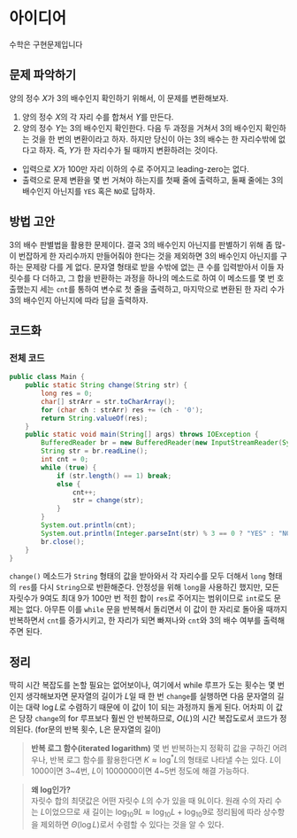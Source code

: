 # 아이디어
수학은 구현문제입니다

## 문제 파악하기
양의 정수 $X$가 3의 배수인지 확인하기 위해서, 이 문제를 변환해보자.
1. 양의 정수 $X$의 각 자리 수를 합쳐서 $Y$를 만든다.
2. 양의 정수 $Y$는 3의 배수인지 확인한다.
다음 두 과정을 거쳐서 3의 배수인지 확인하는 것을 한 번의 변환이라고 하자. 하지만 당신이 아는 3의 배수는 한 자리수밖에 없다고 하자. 즉, $Y$가 한 자리수가 될 때까지 변환하려는 것이다.

- 입력으로 $X$가 100만 자리 이하의 수로 주어지고 leading-zero는 없다.
- 출력으로 문제 변환을 몇 번 거쳐야 하는지를 첫째 줄에 출력하고, 둘째 줄에는 3의 배수인지 아닌지를 `YES` 혹은 `NO`로 답하자.

## 방법 고안
3의 배수 판별법을 활용한 문제이다. 결국 3의 배수인지 아닌지를 판별하기 위해 좀 많-이 번잡하게 한 자리수까지 만들어줘야 한다는 것을 제외하면 3의 배수인지 아닌지를 구하는 문제랑 다를 게 없다. 문자열 형태로 받을 수밖에 없는 큰 수를 입력받아서 이들 자릿수를 다 더하고, 그 합을 반환하는 과정을 하나의 메소드로 하여 이 메소드를 몇 번 호출했는지 세는 `cnt`를 통하여 변수로 첫 줄을 출력하고, 마지막으로 변환된 한 자리 수가 3의 배수인지 아닌지에 따라 답을 출력하자.

## 코드화
### 전체 코드
```JAVA
public class Main {
    public static String change(String str) {
        long res = 0;
        char[] strArr = str.toCharArray();
        for (char ch : strArr) res += (ch - '0');
        return String.valueOf(res);
    }
    public static void main(String[] args) throws IOException {
        BufferedReader br = new BufferedReader(new InputStreamReader(System.in));
        String str = br.readLine();
        int cnt = 0;
        while (true) {
            if (str.length() == 1) break;
            else {
                cnt++;
                str = change(str);
            }
        }
        System.out.println(cnt);
        System.out.println(Integer.parseInt(str) % 3 == 0 ? "YES" : "NO");
        br.close();
    }
}
```
`change()` 메소드가 `String` 형태의 값을 받아와서 각 자리수를 모두 더해서 `long` 형태의 `res`를 다시 `String`으로 반환해준다. 안정성을 위해 `long`을 사용하긴 했지만, 모든 자릿수가 9여도 최대 9가 100만 번 적힌 합이 `res`로 주어지는 범위이므로 `int`로도 문제는 없다. 아무튼 이를 `while` 문을 반복해서 돌리면서 이 값이 한 자리로 돌아올 때까지 반복하면서 `cnt`를 증가시키고, 한 자리가 되면 빠져나와 `cnt`와 3의 배수 여부를 출력해주면 된다.

## 정리
딱히 시간 복잡도를 논할 필요는 없어보이나, 여기에서 while 루프가 도는 횟수는 몇 번인지 생각해보자면 문자열의 길이가 $L$일 때 한 번 `change`를 실행하면 다음 문자열의 길이는 대략 $\log{L}$로 수렴하기 때문에 이 값이 1이 되는 과정까지 돌게 된다. 어차피 이 값은 당장 `change`의 for 루프보다 훨씬 안 반복하므로, $O(L)$의 시간 복잡도로서 코드가 정의된다. (for문의 반복 횟수, L은 문자열의 길이)

> **반복 로그 함수(iterated logarithm)**
> 몇 번 반복하는지 정확히 값을 구하긴 어려우나, 반복 로그 함수를 활용한다면 $K \approx \log^{*}{L}$의 형태로 나타낼 수는 있다. $L$이 1000이면 3~4번, $L$이 1000000이면 4~5번 정도에 해결 가능하다.

> **왜 log인가?**   
> 자릿수 합의 최댓값은 어떤 자릿수 $L$의 수가 있을 때 $9L$이다. 원래 수의 자리 수는 $L$이었으므로 새 길이는 $\log_{10}{9L} \approx \log_{10}{L} + \log_{10}{9}$로 정리됨에 따라 상수항을 제외하면 $\Theta(\log{L})$로서 수렴할 수 있다는 것을 알 수 있다.
